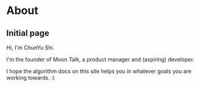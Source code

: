 # About

## Initial page

Hi, I'm ChunYu Shi.

I'm the founder of Moon Talk, a product manager and \(aspiring\) developer.

I hope the algorithm docs on this site helps you in whatever goals you are working towards. :\)

